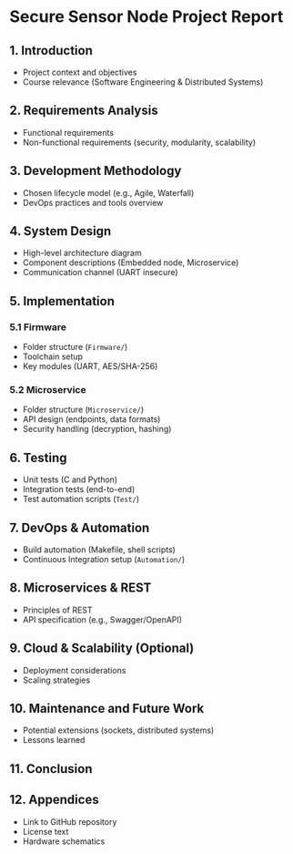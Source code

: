 # Secure Sensor Node Project Report

## 1. Introduction
- Project context and objectives
- Course relevance (Software Engineering & Distributed Systems)

## 2. Requirements Analysis
- Functional requirements
- Non-functional requirements (security, modularity, scalability)

## 3. Development Methodology
- Chosen lifecycle model (e.g., Agile, Waterfall)
- DevOps practices and tools overview

## 4. System Design
- High-level architecture diagram
- Component descriptions (Embedded node, Microservice)
- Communication channel (UART insecure)

## 5. Implementation
### 5.1 Firmware
- Folder structure (`Firmware/`)
- Toolchain setup
- Key modules (UART, AES/SHA-256)

### 5.2 Microservice
- Folder structure (`Microservice/`)
- API design (endpoints, data formats)
- Security handling (decryption, hashing)

## 6. Testing
- Unit tests (C and Python)
- Integration tests (end-to-end)
- Test automation scripts (`Test/`)

## 7. DevOps & Automation
- Build automation (Makefile, shell scripts)
- Continuous Integration setup (`Automation/`)

## 8. Microservices & REST
- Principles of REST
- API specification (e.g., Swagger/OpenAPI)

## 9. Cloud & Scalability (Optional)
- Deployment considerations
- Scaling strategies

## 10. Maintenance and Future Work
- Potential extensions (sockets, distributed systems)
- Lessons learned

## 11. Conclusion

## 12. Appendices
- Link to GitHub repository
- License text
- Hardware schematics
